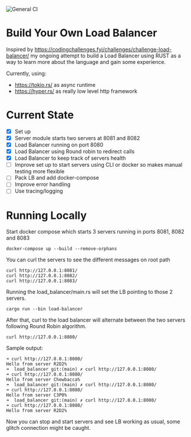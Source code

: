 ![General CI](https://github.com/ferranjr/load_balancer/actions/workflows/general.yml/badge.svg)

# Build Your Own Load Balancer
Inspired by https://codingchallenges.fyi/challenges/challenge-load-balancer/ my ongoing attempt to build a Load Balancer using RUST as a way to learn more about the language and gain some experience.

Currently, using:
* https://tokio.rs/ as async runtime
* https://hyper.rs/ as really low level http framework

# Current State
 - [x] Set up
 - [x] Server module starts two servers at 8081 and 8082
 - [x] Load Balancer running on port 8080
 - [x] Load Balancer using Round robin to redirect calls
 - [x] Load Balancer to keep track of servers health
 - [ ] Improve set up to start servers using CLI or docker so makes manual testing more flexible
 - [ ] Pack LB and add docker-compose
 - [ ] Improve error handling
 - [ ] Use tracing/logging

# Running Locally

Start docker compose which starts 3 servers running in ports 8081, 8082 and 8083
```shell
docker-compose up --build --remove-orphans
```
You can curl the servers to see the different messages on root path
```shell
curl http://127.0.0.1:8081/
curl http://127.0.0.1:8082/
curl http://127.0.0.1:8083/
```
Running the load_balancer/main.rs will set the LB pointing to those 2 servers.
```shell
cargo run --bin load-balancer
```
After that, curl to the load balancer will alternate between the two servers following Round Robin algorithm.
```shell
curl http://127.0.0.1:8080/
```
Sample output:
```
➜ curl http://127.0.0.1:8080/  
Hello from server R2D2%                                                                                                                                                                        ➜  load_balancer git:(main) ✗ curl http://127.0.0.1:8080/
➜ curl http://127.0.0.1:8080/  
Hello from server Chewbacca%                                                                                                                                                                   ➜  load_balancer git:(main) ✗ curl http://127.0.0.1:8080/
➜ curl http://127.0.0.1:8080/  
Hello from server C3P0%                                                                                                                                                                        ➜  load_balancer git:(main) ✗ curl http://127.0.0.1:8080/
➜ curl http://127.0.0.1:8080/  
Hello from server R2D2%    
```

Now you can stop and start servers and see LB working as usual,
some glitch connection might be caught.